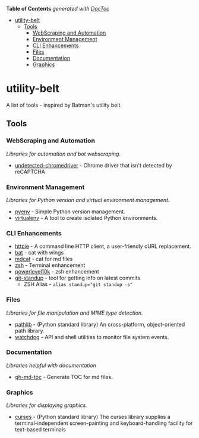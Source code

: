 <!-- START doctoc generated TOC please keep comment here to allow auto update -->
<!-- DON'T EDIT THIS SECTION, INSTEAD RE-RUN doctoc TO UPDATE -->
**Table of Contents**  *generated with [DocToc](https://github.com/thlorenz/doctoc)*

- [utility-belt](#utility-belt)
  - [Tools](#tools)
    - [WebScraping and Automation](#webscraping-and-automation)
    - [Environment Management](#environment-management)
    - [CLI Enhancements](#cli-enhancements)
    - [Files](#files)
    - [Documentation](#documentation)
    - [Graphics](#graphics)

<!-- END doctoc generated TOC please keep comment here to allow auto update -->

# utility-belt

A list of tools - inspired by Batman's utility belt.

## Tools

### WebScraping and Automation
*Libraries for automation and bot webscraping.*

* [undetected-chromedriver](https://github.com/ultrafunkamsterdam/undetected-chromedriver) - Chrome driver that isn't detected by reCAPTCHA

### Environment Management
*Libraries for Python version and virtual environment management.*

* [pyenv](https://github.com/pyenv/pyenv) - Simple Python version management.
* [virtualenv](https://github.com/pypa/virtualenv) - A tool to create isolated Python environments.

### CLI Enhancements
* [httpie](https://github.com/jakubroztocil/httpie) - A command line HTTP client, a user-friendly cURL replacement.
* [bat](https://github.com/sharkdp/bat) - cat with wings
* [mdcat](https://github.com/lunaryorn/mdcat) - cat for md files
* [zsh](https://ohmyz.sh/) - Terminal enhancement
* [powerlevel10k](https://github.com/romkatv/powerlevel10k) - zsh enhancement
* [git-standup](https://github.com/kamranahmedse/git-standup) - tool for getting info on latest commits
  * ZSH Alias - `alias standup="git standup -s"` 

### Files
*Libraries for file manipulation and MIME type detection.*

* [pathlib](https://docs.python.org/3/library/pathlib.html) - (Python standard library) An cross-platform, object-oriented path library.
* [watchdog](https://github.com/gorakhargosh/watchdog) - API and shell utilities to monitor file system events.

### Documentation
*Libraries helpful with documentation*

* [gh-md-toc](https://github.com/ekalinin/github-markdown-toc) - Generate TOC for md files.

### Graphics
*Libraries for displaying graphics.*
* [curses](https://docs.python.org/3/howto/curses.html) - (Python standard library) The curses library supplies a terminal-independent screen-painting and keyboard-handling facility for text-based terminals
